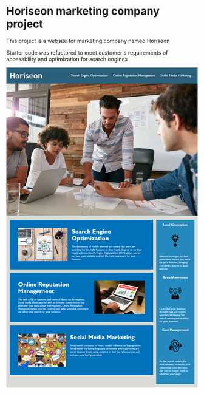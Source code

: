# Horiseon marketing company project

This project is a website for marketing company named Horiseon

Starter code was refactored to meet customer's requirements of accesability and optimization for search engines

![Mockup image.](./assets/images/01-html-css-git-homework-demo.png)



